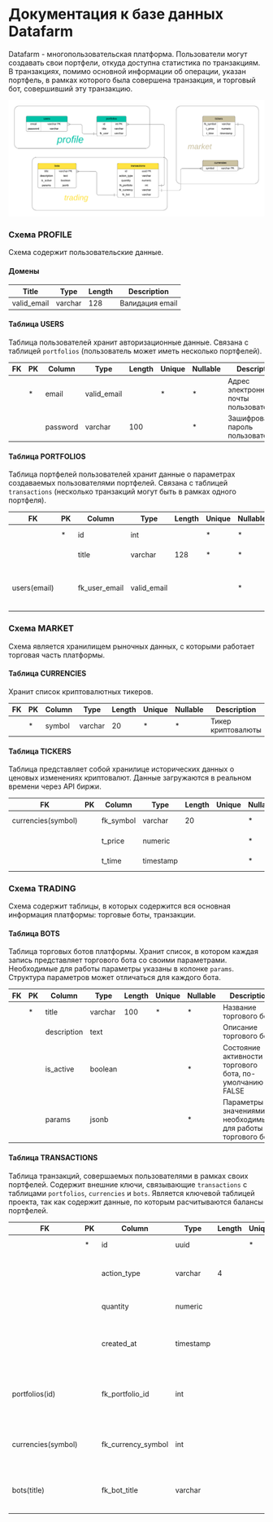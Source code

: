 # Документация к базе данных Datafarm

Datafarm - многопользовательская платформа. Пользователи могут создавать свои портфели, откуда доступна статистика по транзакциям. В транзакциях, помимо основной информации об операции, указан портфель, в рамках которого была совершена транзакция, и торговый бот, совершивший эту транзакцию. 

<p align="center">
 <img src="ER_datafarm.png" alt="qr"/>
</p>


### Схема PROFILE

Схема содержит пользовательские данные.

#### Домены

|Title|Type|Length|Description|
|---|---|---|---|
|valid_email|varchar|128|Валидация email|


#### Таблица USERS

Таблица пользователей хранит авторизационные данные. Связана с таблицей `portfolios` (пользователь может иметь несколько портфелей).

|FK|PK|Column|Type|Length|Unique|Nullable|Description|
|---|---|---|---|---|---|---|---|
||*|email|valid_email||*|*|Адрес электронной почты пользователя|
|||password|varchar|100||*|Зашифрованный пароль пользователя|


#### Таблица PORTFOLIOS

Таблица портфелей пользователей хранит данные о параметрах создаваемых пользователями портфелей. Связана с таблицей `transactions` (несколько транзакций могут быть в рамках одного портфеля).

|FK|PK|Column|Type|Length|Unique|Nullable|Description|
|---|---|---|---|---|---|---|---|
||*|id|int||*|*|Идентификатор записи|
|||title|varchar|128|*|*|Название портфеля|
|users(email)||fk_user_email|valid_email|||*|Идентификатор пользователя, кому принадлежит портфель|


### Схема MARKET

Схема является хранилищем рыночных данных, с которыми работает торговая часть платформы. 

#### Таблица CURRENCIES

Хранит список криптовалютных тикеров.

|FK|PK|Column|Type|Length|Unique|Nullable|Description|
|---|---|---|---|---|---|---|---|
||*|symbol|varchar|20|*|*|Тикер криптовалюты|


#### Таблица TICKERS

Таблица представляет собой хранилице исторических данных о ценовых изменениях криптовалют. Данные загружаются в реальном времени через API биржи.

|FK|PK|Column|Type|Length|Unique|Nullable|Description|
|---|---|---|---|---|---|---|---|
|currencies(symbol)||fk_symbol|varchar|20||*|Название тикера|
|||t_price|numeric|||*|Цена тикера|
|||t_time|timestamp|||*|Время тикера|


### Схема TRADING

Схема содержит таблицы, в которых содержится вся основная информация платформы: торговые боты, транзакции.

#### Таблица BOTS

Таблица торговых ботов платформы. Хранит список, в котором каждая запись представляет торгового бота со своими параметрами. Необходимые для работы параметры указаны в колонке `params`. Структура параметров может отличаться для каждого бота.

|FK|PK|Column|Type|Length|Unique|Nullable|Description|
|---|---|---|---|---|---|---|---|
||*|title|varchar|100|*|*|Название торгового бота|
|||description|text||||Описание торгового бота|
|||is_active|boolean|||*|Состояние активности торгового бота, по-умолчанию FALSE|
|||params|jsonb|||*|Параметры со значениями, необходимыми для работы торгового бота|


#### Таблица TRANSACTIONS

Таблица транзакций, совершаемых пользователями в рамках своих портфелей. Содержит внешние ключи, связывающие `transactions` с таблицами `portfolios`, `currencies` и `bots`. Является ключевой таблицей проекта, так как содержит данные, по которым расчитываются балансы портфелей.

|FK|PK|Column|Type|Length|Unique|Nullable|Description|
|---|---|---|---|---|---|---|---|
||*|id|uuid||*|*|Идентификатор записи|
|||action_type|varchar|4||*|Тип транзакции, по-умолчанию BUY|
|||quantity|numeric|||*|Количество криптовалюты в транзакции|
|||created_at|timestamp|||*|Время создания транзакции, по-умолчанию текущее время|
|portfolios(id)||fk_portfolio_id|int|||*|Идентификатор портфеля, в рамках которого происходит транзакция|
|currencies(symbol)||fk_currency_symbol|int|||*|Идентификатор криптовалюты, с которой происходит транзакция|
|bots(title)||fk_bot_title|varchar|||*|Идентификатор криптовалюты, с которой происходит транзакция|